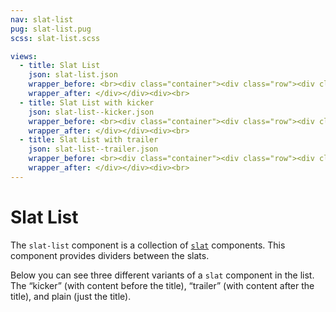 ```yaml
---
nav: slat-list
pug: slat-list.pug
scss: slat-list.scss

views:
  - title: Slat List
    json: slat-list.json
    wrapper_before: <br><div class="container"><div class="row"><div class="col-12 col-sm-6 offset-sm-3 col-md-4 offset-md-4">
    wrapper_after: </div></div><div><br>
  - title: Slat List with kicker
    json: slat-list--kicker.json
    wrapper_before: <br><div class="container"><div class="row"><div class="col-12 col-sm-6 offset-sm-3 col-md-4 offset-md-4">
    wrapper_after: </div></div><div><br>
  - title: Slat List with trailer
    json: slat-list--trailer.json
    wrapper_before: <br><div class="container"><div class="row"><div class="col-12 col-sm-6 offset-sm-3 col-md-4 offset-md-4">
    wrapper_after: </div></div><div><br>
---
```


# Slat List

The `slat-list` component is a collection of [`slat`](./component__slat.html) components. This component provides dividers between the slats.

Below you can see three different variants of a `slat` component in the list. The &ldquo;kicker&rdquo; (with content before the title), &ldquo;trailer&rdquo; (with content after the title), and plain (just the title).
